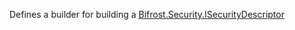 Defines a builder for building a [Bifrost.Security.ISecurityDescriptor](Bifrost.Security.ISecurityDescriptor)